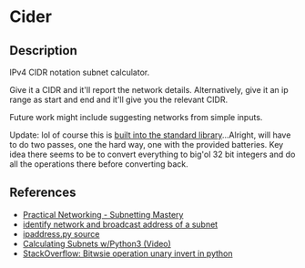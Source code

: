 # Cider

## Description

IPv4 CIDR notation subnet calculator.

Give it a CIDR and it'll report the network details. Alternatively, give it an ip range as start and end and it'll give you the relevant CIDR.

Future work might include suggesting networks from simple inputs.

Update: lol of course this is [built into the standard library](https://docs.python.org/3/library/ipaddress.html)...Alright, will have to do two passes, one the hard way, one with the provided batteries. Key idea there seems to be to convert everything to big'ol 32 bit integers and do all the operations there before converting back.

## References

* [Practical Networking - Subnetting Mastery](https://www.youtube.com/watch?v=BWZ-MHIhqjM&list=PLIFyRwBY_4bQUE4IB5c4VPRyDoLgOdExE&index=2&ab_channel=PracticalNetworking)
* [identify network and broadcast address of a subnet](https://www.countryipblocks.net/blog/identifying-the-network-and-broadcast-address-of-a-subnet/)
* [ipaddress.py source](https://github.com/python/cpython/blob/4aeae286715a3a9fa624429733582917606000c3/Lib/ipaddress.py)
* [Calculating Subnets w/Python3 (Video)](https://www.youtube.com/watch?v=_b0qNXBWnlI&ab_channel=NateSinger)
* [StackOverflow: Bitwsie operation unary invert in python](https://stackoverflow.com/questions/7278779/bit-wise-operation-unary-invert)
